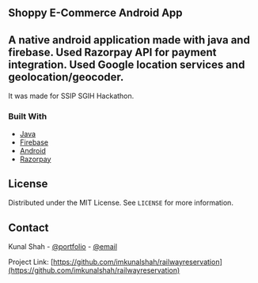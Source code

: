 <!--
*** Thanks for checking out the Best-README-Template. If you have a suggestion
*** that would make this better, please fork the repo and create a pull request
*** or simply open an issue with the tag "enhancement".
*** Thanks again! Now go create something AMAZING! :D
***
***
***
*** To avoid retyping too much info. Do a search and replace for the following:
*** github_username, repo_name, twitter_handle, email, project_title, project_description
-->



<!-- PROJECT SHIELDS -->
<!--
*** I'm using markdown "reference style" links for readability.
*** Reference links are enclosed in brackets [ ] instead of parentheses ( ).
*** See the bottom of this document for the declaration of the reference variables
*** for contributors-url, forks-url, etc. This is an optional, concise syntax you may use.
*** https://www.markdownguide.org/basic-syntax/#reference-style-links
-->

<!-- Project Title -->
## Shoppy E-Commerce Android App

<!-- ABOUT THE PROJECT -->
## A native android application made with java and firebase. Used Razorpay API for payment integration. Used Google location services and geolocation/geocoder.
It was made for SSIP SGIH Hackathon.

<!-- "![product-screenshot](https://i.imgur.com/OXA47pN.png)" -->

### Built With

* [Java](https://www.java.com/en/)
* [Firebase](https://www.firebase.google.com/)
* [Android](https://www.android.com/)
* [Razorpay](https://razorpay.com/)

<!-- LICENSE -->
## License

Distributed under the MIT License. See `LICENSE` for more information.



<!-- CONTACT -->
## Contact

Kunal Shah - [@portfolio](http://bit.ly/kunal-portfolio) - [@email](kunal.jack.shah@gmail.com)

Project Link: [https://github.com/imkunalshah/railwayreservation](https://github.com/imkunalshah/railwayreservation)
